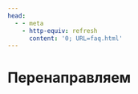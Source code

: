 ```yaml
---
head:
  - - meta
    - http-equiv: refresh
      content: '0; URL=faq.html'
---
```


# Перенаправляем
